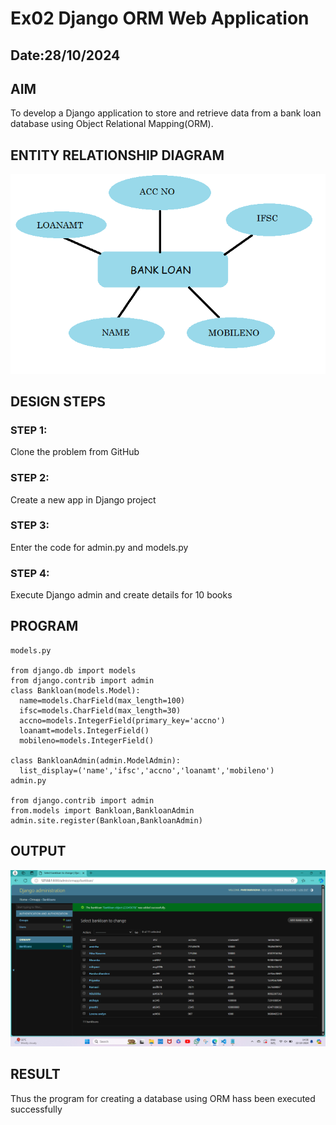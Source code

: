 # Ex02 Django ORM Web Application
## Date:28/10/2024 

## AIM
To develop a Django application to store and retrieve data from a bank loan database using Object Relational Mapping(ORM).



## ENTITY RELATIONSHIP DIAGRAM
![alt text](<FWAD flowchart.png>)


## DESIGN STEPS

### STEP 1:
Clone the problem from GitHub

### STEP 2:
Create a new app in Django project

### STEP 3:
Enter the code for admin.py and models.py

### STEP 4:
Execute Django admin and create details for 10 books

## PROGRAM
```
models.py

from django.db import models
from django.contrib import admin
class Bankloan(models.Model):
  name=models.CharField(max_length=100)
  ifsc=models.CharField(max_length=30)
  accno=models.IntegerField(primary_key='accno')
  loanamt=models.IntegerField()
  mobileno=models.IntegerField()

class BankloanAdmin(admin.ModelAdmin):
  list_display=('name','ifsc','accno','loanamt','mobileno')
admin.py

from django.contrib import admin
from.models import Bankloan,BankloanAdmin
admin.site.register(Bankloan,BankloanAdmin) 

```
## OUTPUT
![alt text](<FWAD bankloan.png>)



## RESULT
Thus the program for creating a database using ORM hass been executed successfully
